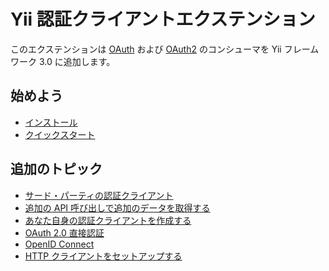 Yii 認証クライアントエクステンション
================================

このエクステンションは [OAuth](http://oauth.net/) および [OAuth2](http://oauth.net/2/) のコンシューマを
Yii フレームワーク 3.0 に追加します。


始めよう
--------

* [インストール](installation.md)
* [クイックスタート](quick-start.md)

追加のトピック
--------------

* [サード・パーティの認証クライアント](third-party-auth-clients.md)
* [追加の API 呼び出しで追加のデータを取得する](usage-api.md)
* [あなた自身の認証クライアントを作成する](creating-your-own-auth-clients.md)
* [OAuth 2.0 直接認証](oauth-direct-authentication.md)
* [OpenID Connect](open-id-connect.md)
* [HTTP クライアントをセットアップする](setup-http-client.md)
